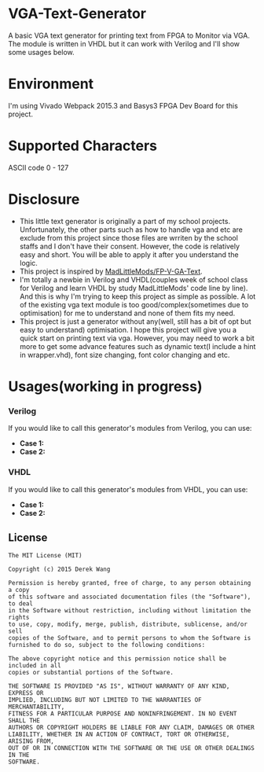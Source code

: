 # VGA-Text-Generator
A basic VGA text generator for printing text from FPGA to Monitor via VGA. The module is written in VHDL but it can work with Verilog and I'll show some usages below.  

# Environment
I'm using Vivado Webpack 2015.3 and Basys3 FPGA Dev Board for this project.

# Supported Characters
ASCII code 0 - 127

# Disclosure
- This little text generator is originally a part of my school projects. Unfortunately, the other parts such as how to handle vga and etc are exclude from this project since those files are wrriten by the school staffs and I don't have their consent. However, the code is relatively easy and short. You will be able to apply it after you understand the logic.
- This project is inspired by [MadLittleMods/FP-V-GA-Text](https://github.com/MadLittleMods/FP-V-GA-Text).
- I'm totally a newbie in Verilog and VHDL(couples week of school class for Verilog and learn VHDL by study MadLittleMods' code line by line). And this is why I'm trying to keep this project as simple as possible. A lot of the existing vga text module is too good/complex(sometimes due to optimisation) for me to understand and none of them fits my need.
- This project is just a generator without any(well, still has a bit of opt but easy to understand) optimisation. I hope this project will give you a quick start on printing text via vga. However, you may need to work a bit more to get some advance features such as dynamic text(I include a hint in wrapper.vhd), font size changing, font color changing and etc.

# Usages(working in progress)
### Verilog
If you would like to call this generator's modules from Verilog, you can use:
- **Case 1:**
- **Case 2:**

### VHDL
If you would like to call this generator's modules from VHDL, you can use:
- **Case 1:**
- **Case 2:**



License
-------
    The MIT License (MIT)
    
    Copyright (c) 2015 Derek Wang
    
    Permission is hereby granted, free of charge, to any person obtaining a copy
    of this software and associated documentation files (the "Software"), to deal
    in the Software without restriction, including without limitation the rights
    to use, copy, modify, merge, publish, distribute, sublicense, and/or sell
    copies of the Software, and to permit persons to whom the Software is
    furnished to do so, subject to the following conditions:
    
    The above copyright notice and this permission notice shall be included in all
    copies or substantial portions of the Software.
    
    THE SOFTWARE IS PROVIDED "AS IS", WITHOUT WARRANTY OF ANY KIND, EXPRESS OR
    IMPLIED, INCLUDING BUT NOT LIMITED TO THE WARRANTIES OF MERCHANTABILITY,
    FITNESS FOR A PARTICULAR PURPOSE AND NONINFRINGEMENT. IN NO EVENT SHALL THE
    AUTHORS OR COPYRIGHT HOLDERS BE LIABLE FOR ANY CLAIM, DAMAGES OR OTHER
    LIABILITY, WHETHER IN AN ACTION OF CONTRACT, TORT OR OTHERWISE, ARISING FROM,
    OUT OF OR IN CONNECTION WITH THE SOFTWARE OR THE USE OR OTHER DEALINGS IN THE
    SOFTWARE.
